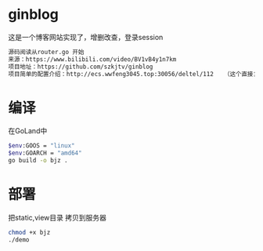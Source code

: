 # ginblog
这是一个博客网站实现了，增删改查，登录session



```html
源码阅读从router.go 开始
来源：https://www.bilibili.com/video/BV1vB4y1n7km
项目地址：https://github.com/szkjtv/ginblog
项目简单的配置介绍：http://ecs.wwfeng3045.top:30056/deltel/112   （这个直接复制到浏览器打开）
```

# 编译
在GoLand中
```bash
$env:GOOS = "linux"
$env:GOARCH = "amd64"
go build -o bjz .
```

# 部署
把static,view目录 拷贝到服务器
```bash
chmod +x bjz
./demo
```
